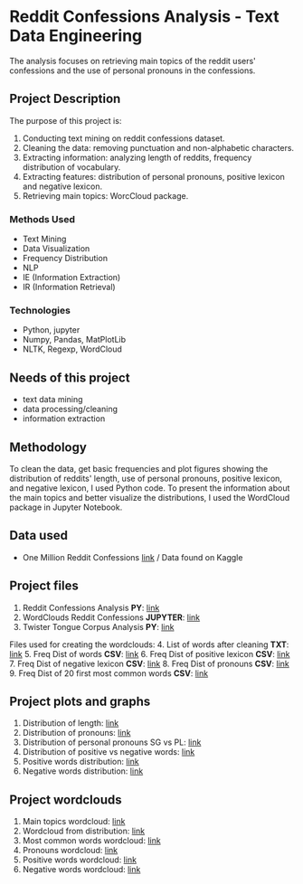 # Reddit Confessions Analysis - Text Data Engineering

The analysis focuses on retrieving main topics of the reddit users' confessions and the use of personal pronouns in the confessions. 

## Project Description
The purpose of this project is:
1. Conducting text mining on reddit confessions dataset.
2. Cleaning the data: removing punctuation and non-alphabetic characters.
3. Extracting information: analyzing length of reddits, frequency distribution of vocabulary.
4. Extracting features: distribution of personal pronouns, positive lexicon and negative lexicon.
5. Retrieving main topics: WorcCloud package.

### Methods Used
* Text Mining
* Data Visualization
* Frequency Distribution
* NLP
* IE (Information Extraction)
* IR (Information Retrieval)

### Technologies
* Python, jupyter
* Numpy, Pandas, MatPlotLib
* NLTK, Regexp, WordCloud

## Needs of this project

- text data mining
- data processing/cleaning
- information extraction

## Methodology
To clean the data, get basic frequencies and plot figures showing the distribution of reddits' length, use of personal pronouns, positive lexicon, and negative lexicon, I used Python code. To present the information about the main topics and better visualize the distributions, I used the WordCloud package in Jupyter Notebook.

## Data used
- One Million Reddit Confessions [link](https://www.kaggle.com/pavellexyr/one-million-reddit-confessions) / Data found on Kaggle

## Project files
1. Reddit Confessions Analysis **PY**: [link](https://github.com/Nwojarnik/Reddit_Confessions_Analysis/blob/main/Reddit_confessions._Analysis%2Bcleaning.py)
2. WordClouds Reddit Confessions **JUPYTER**: [link](https://github.com/Nwojarnik/Reddit_Confessions_Analysis/blob/main/WordClouds%20JUPYTER.ipynb)
3. Twister Tongue Corpus Analysis **PY**: [link](https://github.com/Nwojarnik/Twister_Tongue_Corpus_Analysis/blob/main/Twister_Tongue_Analysis%20PYTHON.py)

Files used for creating the wordclouds:
4. List of words after cleaning **TXT**: [link](https://github.com/Nwojarnik/Reddit_Confessions_Analysis/blob/main/clean_text.txt)
5. Freq Dist of words **CSV**: [link](https://github.com/Nwojarnik/Reddit_Confessions_Analysis/blob/main/freq_dist_clean.csv)
6. Freq Dist of positive lexicon **CSV**: [link](https://github.com/Nwojarnik/Reddit_Confessions_Analysis/blob/main/freq_dist_pos.csv)
7. Freq Dist of negative lexicon **CSV**: [link](https://github.com/Nwojarnik/Reddit_Confessions_Analysis/blob/main/freq_dist_neg.csv)
8. Freq Dist of pronouns **CSV**: [link](https://github.com/Nwojarnik/Reddit_Confessions_Analysis/blob/main/freq_dist_pronouns.csv)
9. Freq Dist of 20 first most common words **CSV**: [link](https://github.com/Nwojarnik/Reddit_Confessions_Analysis/blob/main/most_common_20.csv)

## Project plots and graphs
1. Distribution of length: [link](https://github.com/Nwojarnik/Reddit_Confessions_Analysis/blob/main/dist_of_length.png)
2. Distribution of pronouns: [link](https://github.com/Nwojarnik/Reddit_Confessions_Analysis/blob/main/dist_pronouns.png)
3. Distribution of personal pronouns SG vs PL: [link](https://github.com/Nwojarnik/Reddit_Confessions_Analysis/blob/main/dist_pronouns_sg_pl_comparison.png)
4. Distribution of positive vs negative words: [link](https://github.com/Nwojarnik/Reddit_Confessions_Analysis/blob/main/pos_neg_lexicon.png)
5. Positive words distribution: [link](https://github.com/Nwojarnik/Reddit_Confessions_Analysis/blob/main/dist_pos_words.png)
6. Negative words distribution: [link](https://github.com/Nwojarnik/Reddit_Confessions_Analysis/blob/main/dist_neg_words.png)

## Project wordclouds
1. Main topics wordcloud: [link](https://github.com/Nwojarnik/Reddit_Confessions_Analysis/blob/main/wordcloud_clean_text.png)
2. Wordcloud from distribution: [link](https://github.com/Nwojarnik/Reddit_Confessions_Analysis/blob/main/wordcloud_freq_dist_clean.png)
3. Most common words wordcloud: [link](https://github.com/Nwojarnik/Reddit_Confessions_Analysis/blob/main/wordcloud_most_common.png)
4. Pronouns wordcloud: [link](https://github.com/Nwojarnik/Reddit_Confessions_Analysis/blob/main/wordcloud_pronouns.png)
5. Positive words wordcloud: [link](https://github.com/Nwojarnik/Reddit_Confessions_Analysis/blob/main/wordcloud_positive_words.png)
6. Negative words wordcloud: [link](https://github.com/Nwojarnik/Reddit_Confessions_Analysis/blob/main/wordcloud_negative_words.png)
